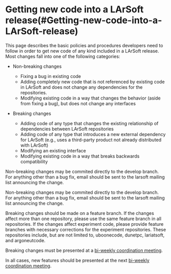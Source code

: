 Getting new code into a LArSoft release(#Getting-new-code-into-a-LArSoft-release)
====================================================================================

This page describes the basic policies and procedures developers need to follow in order to get new code of any kind included in a LArSoft release. Most changes fall into one of the following categories:

-   Non-breaking changes
    -   Fixing a bug in existing code
    -   Adding completely new code that is not referenced by existing code in LArSoft and does not change any dependencies for the repositories.
    -   Modifying existing code in a way that changes the behavior (aside from fixing a bug), but does not change any interfaces

-   Breaking changes
    -   Adding code of any type that changes the existing relationship of dependencies between LArSoft repositories
    -   Adding code of any type that introduces a new external dependency for LArSoft (e.g., uses a third-party product not already distributed with LArSoft)
    -   Modifying an existing interface
    -   Modifying existing code in a way that breaks backwards compatibility

Non-breaking changes may be commited directly to the develop branch. For anything other than a bug fix, email should be sent to the larsoft mailing list announcing the change.

Non-breaking changes may be commited directly to the develop branch. For anything other than a bug fix, email should be sent to the larsoft mailing list announcing the change.

Breaking changes should be made on a feature branch. If the changes affect more than one repository, please use the same feature branch in all repositories. If the changes affect experiment code, please provide feature branches with necessary corrections for the experiment repositories. These repositories include, but are not limited to, uboonecode, dunetpc, lariatsoft, and argoneutcode.

Breaking changes must be presented at a [bi-weekly coordination meeting](https://indico.fnal.gov/categoryDisplay.py?categId=405).

In all cases, new features should be presented at the next [bi-weekly coordination meeting](https://indico.fnal.gov/categoryDisplay.py?categId=405).
